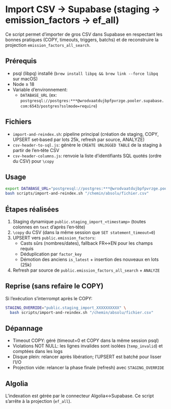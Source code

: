 # Import CSV → Supabase (staging → emission_factors → ef_all)

Ce script permet d’importer de gros CSV dans Supabase en respectant les bonnes pratiques (COPY, timeouts, triggers, batchs) et de reconstruire la projection `emission_factors_all_search`.

## Prérequis
- psql (libpq) installé (`brew install libpq && brew link --force libpq` sur macOS)
- Node ≥ 18
- Variable d’environnement:
  - `DATABASE_URL` (ex: `postgresql://postgres:***@wrodvaatdujbpfpvrzge.pooler.supabase.com:6543/postgres?sslmode=require`)

## Fichiers
- `import-and-reindex.sh`: pipeline principal (création de staging, COPY, UPSERT set‑based par lots 25k, refresh par source, ANALYZE)
- `csv-header-to-sql.js`: génère le `CREATE UNLOGGED TABLE` de la staging à partir de l’en‑tête CSV
- `csv-header-columns.js`: renvoie la liste d’identifiants SQL quotés (ordre du CSV) pour `\copy`

## Usage
```bash
export DATABASE_URL="postgresql://postgres:***@wrodvaatdujbpfpvrzge.pooler.supabase.com:6543/postgres?sslmode=require"
bash scripts/import-and-reindex.sh "/chemin/absolu/fichier.csv"
```

## Étapes réalisées
1) Staging dynamique `public.staging_import_<timestamp>` (toutes colonnes en `text` d’après l’en‑tête)
2) `\copy` du CSV (dans la même session que `SET statement_timeout=0`)
3) UPSERT vers `public.emission_factors`:
   - Casts sûrs (nombres/dates), fallback FR↔EN pour les champs requis
   - Déduplication par `factor_key`
   - Démotion des anciens `is_latest` + insertion des nouveaux en lots (25k)
4) Refresh par source de `public.emission_factors_all_search` + `ANALYZE`

## Reprise (sans refaire le COPY)
Si l’exécution s’interrompt après le COPY:
```bash
STAGING_OVERRIDE="public.staging_import_XXXXXXXXXX" \
  bash scripts/import-and-reindex.sh "/chemin/absolu/fichier.csv"
```

## Dépannage
- Timeout COPY: géré (timeout=0 et COPY dans la même session psql)
- Violations NOT NULL: les lignes invalides sont isolées (`temp_invalid`) et comptées dans les logs
- Disque plein: relancer après libération; l’UPSERT est batché pour lisser l’I/O
- Projection vide: relancer la phase finale (refresh) avec `STAGING_OVERRIDE`

## Algolia
L’indexation est gérée par le connecteur Algolia↔Supabase. Ce script s’arrête à la projection (`ef_all`).
